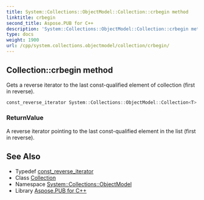 ```yaml
---
title: System::Collections::ObjectModel::Collection::crbegin method
linktitle: crbegin
second_title: Aspose.PUB for C++
description: 'System::Collections::ObjectModel::Collection::crbegin method. Gets a reverse iterator to the last const-qualified element of collection (first in reverse) in C++.'
type: docs
weight: 1900
url: /cpp/system.collections.objectmodel/collection/crbegin/
---
```

## Collection::crbegin method


Gets a reverse iterator to the last const-qualified element of collection (first in reverse).

```cpp
const_reverse_iterator System::Collections::ObjectModel::Collection<T>::crbegin() const noexcept
```


### ReturnValue

A reverse iterator pointing to the last const-qualified element in the list (first in reverse).

## See Also

* Typedef [const_reverse_iterator](../const_reverse_iterator/)
* Class [Collection](../)
* Namespace [System::Collections::ObjectModel](../../)
* Library [Aspose.PUB for C++](../../../)
